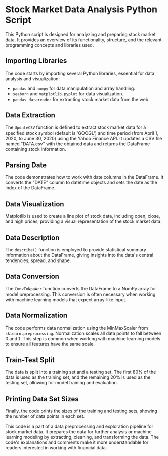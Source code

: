 # Stock Market Data Analysis Python Script

This Python script is designed for analyzing and preparing stock market data. It provides an overview of its functionality, structure, and the relevant programming concepts and libraries used.

## Importing Libraries

The code starts by importing several Python libraries, essential for data analysis and visualization:

- `pandas` and `numpy` for data manipulation and array handling.
- `seaborn` and `matplotlib.pyplot` for data visualization.
- `pandas_datareader` for extracting stock market data from the web.

## Data Extraction

The `UpdateCSV` function is defined to extract stock market data for a specified stock symbol (default is 'GOOGL') and time period (from April 1, 2020, to June 30, 2020) using the Yahoo Finance API. It updates a CSV file named "DATA.csv" with the obtained data and returns the DataFrame containing stock information.

## Parsing Date

The code demonstrates how to work with date columns in the DataFrame. It converts the "DATE" column to datetime objects and sets the date as the index of the DataFrame.

## Data Visualization

Matplotlib is used to create a line plot of stock data, including open, close, and high prices, providing a visual representation of the stock market data.

## Data Description

The `describe()` function is employed to provide statistical summary information about the DataFrame, giving insights into the data's central tendencies, spread, and shape.

## Data Conversion

The `ConvToNpaArr` function converts the DataFrame to a NumPy array for model preprocessing. This conversion is often necessary when working with machine learning models that expect array-like input.

## Data Normalization

The code performs data normalization using the MinMaxScaler from `sklearn.preprocessing`. Normalization scales all data points to fall between 0 and 1. This step is common when working with machine learning models to ensure all features have the same scale.

## Train-Test Split

The data is split into a training set and a testing set. The first 80% of the data is used as the training set, and the remaining 20% is used as the testing set, allowing for model training and evaluation.

## Printing Data Set Sizes

Finally, the code prints the sizes of the training and testing sets, showing the number of data points in each set.

This code is a part of a data preprocessing and exploration pipeline for stock market data. It prepares the data for further analysis or machine learning modeling by extracting, cleaning, and transforming the data. The code's explanations and comments make it more understandable for readers interested in working with financial data.
